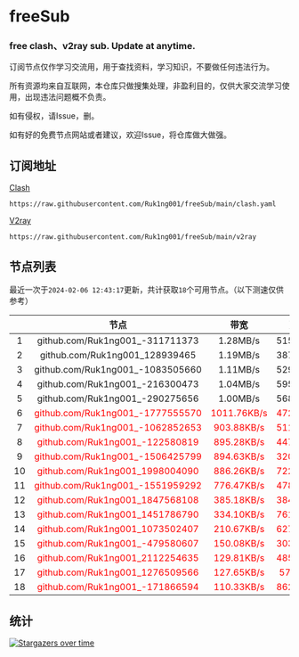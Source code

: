# freeSub
### free clash、v2ray sub. Update at anytime.

订阅节点仅作学习交流用，用于查找资料，学习知识，不要做任何违法行为。

所有资源均来自互联网，本仓库只做搜集处理，非盈利目的，仅供大家交流学习使用，出现违法问题概不负责。

如有侵权，请Issue，删。

如有好的免费节点网站或者建议，欢迎Issue，将仓库做大做强。

## 订阅地址
[Clash](https://raw.githubusercontent.com/Ruk1ng001/freeSub/main/clash.yaml)
```
https://raw.githubusercontent.com/Ruk1ng001/freeSub/main/clash.yaml
```
[V2ray](https://raw.githubusercontent.com/Ruk1ng001/freeSub/main/v2ray)
```
https://raw.githubusercontent.com/Ruk1ng001/freeSub/main/v2ray
```

## 节点列表

最近一次于`2024-02-06 12:43:17`更新，共计获取`18`个可用节点。（以下测速仅供参考）

|  | 节点 | 带宽 | 延迟 |
|:-:|:--:|:--:|:--:|
 | 1 | github.com/Ruk1ng001_-311711373 | 1.28MB/s | 515.00ms |
 | 2 | github.com/Ruk1ng001_128939465 | 1.19MB/s | 387.00ms |
 | 3 | github.com/Ruk1ng001_-1083505660 | 1.11MB/s | 529.00ms |
 | 4 | github.com/Ruk1ng001_-216300473 | 1.04MB/s | 595.00ms |
 | 5 | github.com/Ruk1ng001_-290275656 | 1.00MB/s | 568.00ms |
 | 6 | <font color=red>github.com/Ruk1ng001_-1777555570</font> | <font color=red>1011.76KB/s</font> | <font color=red>472.00ms</font> |
 | 7 | <font color=red>github.com/Ruk1ng001_-1062852653</font> | <font color=red>903.88KB/s</font> | <font color=red>511.00ms</font> |
 | 8 | <font color=red>github.com/Ruk1ng001_-122580819</font> | <font color=red>895.28KB/s</font> | <font color=red>447.00ms</font> |
 | 9 | <font color=red>github.com/Ruk1ng001_-1506425799</font> | <font color=red>894.63KB/s</font> | <font color=red>320.00ms</font> |
 | 10 | <font color=red>github.com/Ruk1ng001_1998004090</font> | <font color=red>886.26KB/s</font> | <font color=red>722.00ms</font> |
 | 11 | <font color=red>github.com/Ruk1ng001_-1551959292</font> | <font color=red>776.47KB/s</font> | <font color=red>478.00ms</font> |
 | 12 | <font color=red>github.com/Ruk1ng001_1847568108</font> | <font color=red>385.18KB/s</font> | <font color=red>384.00ms</font> |
 | 13 | <font color=red>github.com/Ruk1ng001_1451786790</font> | <font color=red>334.10KB/s</font> | <font color=red>761.00ms</font> |
 | 14 | <font color=red>github.com/Ruk1ng001_1073502407</font> | <font color=red>210.67KB/s</font> | <font color=red>627.00ms</font> |
 | 15 | <font color=red>github.com/Ruk1ng001_-479580607</font> | <font color=red>150.08KB/s</font> | <font color=red>303.00ms</font> |
 | 16 | <font color=red>github.com/Ruk1ng001_2112254635</font> | <font color=red>129.81KB/s</font> | <font color=red>485.00ms</font> |
 | 17 | <font color=red>github.com/Ruk1ng001_1276509566</font> | <font color=red>127.65KB/s</font> | <font color=red>57.00ms</font> |
 | 18 | <font color=red>github.com/Ruk1ng001_-171866594</font> | <font color=red>110.33KB/s</font> | <font color=red>862.00ms</font> |


## 统计

[![Stargazers over time](https://starchart.cc/Ruk1ng001/freeSub.svg)](https://starchart.cc/Ruk1ng001/freeSub)